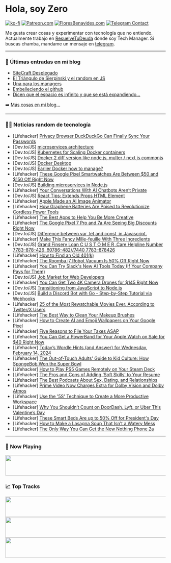 # Hola, soy Zero

[![ko-fi](https://ko-fi.com/img/githubbutton_sm.svg)](https://ko-fi.com/J3J4N0LUK)
[![Patreon.com](https://img.shields.io/endpoint.svg?url=https%3A%2F%2Fshieldsio-patreon.vercel.app%2Fapi%3Fusername%3Dzerodragon%26type%3Dpatrons&style=for-the-badge)](https://patreon.com/zerodragon)
[![FloresBenavides.com](https://img.shields.io/website?down_message=oops&label=MiBlog&style=for-the-badge&up_message=online&url=https%3A%2F%2Ffloresbenavides.com)](https://floresbenavides.com)
[![Telegram Contact](https://img.shields.io/badge/escr%C3%ADbeme-ZeroDragon-%2326A5E4?style=for-the-badge&logo=telegram)](https://t.me/zerodragon)

Me gusta crear cosas y experimentar con tecnología que no entiendo.
Actualmente trabajo en [ResuelveTuDeuda](http://github.com/resuelve) donde soy Tech Manager.
Si buscas chamba, mandame un mensaje en [telegram](https://t.me/zerodragon).

---

### 📕 Últimas entradas en mi blog
<!-- BLOG-POST-LIST:START -->
- [SiteCraft Desplegado](https://floresbenavides.com/sitecraft-desplegado/)
- [El Triángulo de Sierpinski y el random en JS](https://floresbenavides.com/el-triangulo-de-sierpinski-y-el-random-en-js/)
- [Una para los managers](https://floresbenavides.com/una-para-los-managers/)
- [Embelleciendo el github](https://floresbenavides.com/embelleciendo-el-github/)
- [Dicen que el espacio es infinito y que se está expandiendo…](https://floresbenavides.com/dicen-que-el-espacio-es-infinito-y-que-se-esta-expandiendo/)
<!-- BLOG-POST-LIST:END -->

➡️ [Más cosas en mi blog...](https://floresbenavides.com)

---

### 👨‍💻 Noticias random de tecnología
<!-- TECH-POSTS:START -->
- [Lifehacker] [Privacy Browser DuckDuckGo Can Finally Sync Your Passwords](https://lifehacker.com/tech/duckduckgo-adds-password-syncing)
- [Dev.to/JS] [microservices architecture](https://dev.to/avinashrepo/microservices-architecture-3gca)
- [Dev.to/JS] [Kubernetes for Scaling Docker containers](https://dev.to/avinashrepo/kubernetes-for-scaling-docker-containers-2bof)
- [Dev.to/JS] [Docker 2 diff version like node.js, multer / next.js commonjs](https://dev.to/avinashrepo/docker-2-diff-version-like-nodejs-multer-nextjs-commonjs-k6)
- [Dev.to/JS] [Docker Desktop](https://dev.to/avinashrepo/docker-desktop-3id6)
- [Dev.to/JS] [Earlier Docker how to manage?](https://dev.to/avinashrepo/earlier-docker-how-to-manage-3e0c)
- [Lifehacker] [These Google Pixel Smartwatches Are Between $50 and $150 Off Right Now](https://lifehacker.com/tech/google-pixel-watch-and-pixel-watch-2-sale)
- [Dev.to/JS] [Building microservices in Node.js](https://dev.to/avinashrepo/building-microservices-in-nodejs-5fnh)
- [Lifehacker] [Your Conversations With AI Chatbots Aren’t Private](https://lifehacker.com/tech/your-conversations-with-chatbots-are-not-private)
- [Dev.to/JS] [React Tips: Extends Props HTML Element](https://dev.to/kevin-uehara/react-tips-extends-props-html-element-2b1h)
- [Lifehacker] [Apple Made an AI Image Animator](https://lifehacker.com/tech/what-is-apple-keyframer)
- [Lifehacker] [How Graphene Batteries Are Poised to Revolutionize Cordless Power Tools](https://lifehacker.com/home/graphene-batteries-will-revolutionize-cordless-power-tools)
- [Lifehacker] [The Best Apps to Help You Be More Creative](https://lifehacker.com/tech/best-creativity-brainstorming-apps)
- [Lifehacker] [The Google Pixel 7 Pro and 7a Are Seeing Big Discounts Right Now](https://lifehacker.com/you-can-get-the-google-pixel-7a-for-its-lowest-price-ev-1850974690)
- [Dev.to/JS] [Difference between var, let and const, in Javascript.](https://dev.to/abhisheks_words/difference-between-var-let-and-const-in-javascript-14d9)
- [Lifehacker] [Make This Fancy Mille-feuille With Three Ingredients](https://lifehacker.com/food-drink/easy-mille-feuille-recipe)
- [Dev.to/JS] [Grand Finserv Loan C U S T O M E R .Care Helpline Number 7783–878–426  !!0786–482//7440 7783–878426](https://dev.to/sotankumar08/grand-finserv-loan-c-u-s-t-o-m-e-r-care-helpline-number-7783-878-426-0786-48274407783-878426-55ni)
- [Lifehacker] [How to Find an Old 401&lpar;k&rpar;](https://lifehacker.com/money/how-to-find-an-old-401k)
- [Lifehacker] [The Roomba j7 Robot Vacuum Is 50% Off Right Now](https://lifehacker.com/home/the-roomba-j7-robot-vacuum-is-50-percent-off-right-now)
- [Lifehacker] [You Can Try Slack&#39;s New AI Tools Today &lpar;If Your Company Pays for Them&rpar;](https://lifehacker.com/tech/slack-ai-tools)
- [Dev.to/JS] [Job Market for Web Developers](https://dev.to/devgancode/job-market-for-web-developers-2n1g)
- [Lifehacker] [You Can Get Two 4K Camera Drones for $145 Right Now](https://lifehacker.com/camera-drone-bundle-sale)
- [Dev.to/JS] [Transitioning from JavaScript to Node.js](https://dev.to/venom4171/transitioning-from-javascript-to-nodejs-432g)
- [Dev.to/JS] [Build a Discord Bot with Go - Step-by-Step Tutorial via Webhooks](https://dev.to/nikl/build-a-discord-bot-with-go-step-by-step-tutorial-via-webhooks-3g3e)
- [Lifehacker] [25 of the Most Rewatchable Movies Ever, According to Twitter/X Users](https://lifehacker.com/entertainment/most-rewatchble-movies-according-to-twitter)
- [Lifehacker] [The Best Way to Clean Your Makeup Brushes](https://lifehacker.com/home/how-to-clean-makeup-brushes)
- [Lifehacker] [How to Create AI and Emoji Wallpapers on Your Google Pixel](https://lifehacker.com/tech/how-to-create-ai-and-emoji-wallpapers-on-pixel-phone)
- [Lifehacker] [Five Reasons to File Your Taxes ASAP](https://lifehacker.com/money/why-you-should-do-your-taxes-asap)
- [Lifehacker] [You Can Get a PowerBand for Your Apple Watch on Sale for $40 Right Now](https://lifehacker.com/tech/powerband-apple-watch-sale)
- [Lifehacker] [Today’s Wordle Hints &lpar;and Answer&rpar; for Wednesday, February 14, 2024](https://lifehacker.com/entertainment/wordle-answer-today-february-14-2024)
- [Lifehacker] [The Out-of-Touch Adults&#39; Guide to Kid Culture: How SpongeBob Won the Super Bowl](https://lifehacker.com/entertainment/how-spongebob-won-the-super-bowl)
- [Lifehacker] [How to Play PS5 Games Remotely on Your Steam Deck](https://lifehacker.com/tech/how-to-play-ps5-games-remotely-on-steam-deck)
- [Lifehacker] [The Pros and Cons of Adding ‘Soft Skills’ to Your Resume](https://lifehacker.com/work/pros-and-cons-of-adding-soft-skills-to-your-resume)
- [Lifehacker] [The Best Podcasts About Sex, Dating, and Relationships](https://lifehacker.com/relationships/the-best-sex-dating-relationship-podcasts)
- [Lifehacker] [Prime Video Now Charges Extra for Dolby Vision and Dolby Atmos](https://lifehacker.com/entertainment/prime-video-now-charges-extra-for-dolby-vision-and-dolby-atmos)
- [Lifehacker] [Use the &#39;5S&#39; Technique to Create a More Productive Workspace](https://lifehacker.com/home/5s-technique-create-a-more-productive-workspace)
- [Lifehacker] [Why You Shouldn’t Count on DoorDash, Lyft, or Uber This Valentine’s Day](https://lifehacker.com/travel/dont-count-on-doordash-lyft-or-uber-this-valentines-day)
- [Lifehacker] [These Smart Beds Are up to 50% Off for President&#39;s Day](https://lifehacker.com/health/presidents-day-smart-bed-sales)
- [Lifehacker] [How to Make a Lasagna Soup That Isn’t a Watery Mess](https://lifehacker.com/food-drink/how-to-make-a-better-lasagna-soup)
- [Lifehacker] [The Only Way You Can Get the New Nothing Phone 2a](https://lifehacker.com/tech/what-we-know-about-nothing-phone-2)<!-- TECH-POSTS:END -->

---

### 🎵 Now Playing
<a href="https://spotify-now-playing-dun.vercel.app/now-playing?open"><img src="https://spotify-now-playing-dun.vercel.app/now-playing" width="540" height="64"></a>

### 📈 Top Tracks
<a href="https://spotify-now-playing-dun.vercel.app/top-tracks?i=1&open"><img src="https://spotify-now-playing-dun.vercel.app/top-tracks?i=1" width="540" height="64"></a>
<a href="https://spotify-now-playing-dun.vercel.app/top-tracks?i=2&open"><img src="https://spotify-now-playing-dun.vercel.app/top-tracks?i=2" width="540" height="64"></a>
<a href="https://spotify-now-playing-dun.vercel.app/top-tracks?i=3&open"><img src="https://spotify-now-playing-dun.vercel.app/top-tracks?i=3" width="540" height="64"></a>
